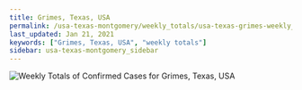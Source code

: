 ```yaml
---
title: Grimes, Texas, USA
permalink: /usa-texas-montgomery/weekly_totals/usa-texas-grimes-weekly_totals.html
last_updated: Jan 21, 2021
keywords: ["Grimes, Texas, USA", "weekly totals"]
sidebar: usa-texas-montgomery_sidebar
---
```


![Weekly Totals of Confirmed Cases for Grimes, Texas, USA](/covid_tracker/images/graphs/usa-texas-grimes-weekly_totals_graph.png)
